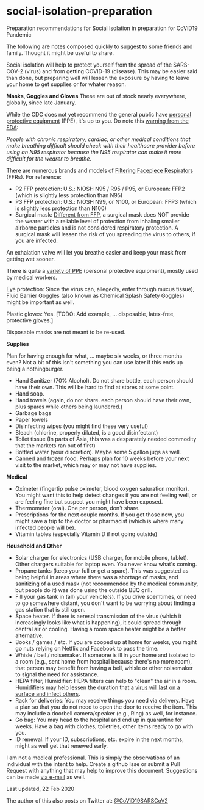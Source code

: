 # social-isolation-preparation
Preparation recommendations for Social Isolation in preparation for CoViD19 Pandemic

The following are notes composed quickly to suggest to some friends and family.  Thought it might be useful to share.

Social isolation will help to protect yourself from the spread of the SARS-COV-2 (virus) and from getting COVID-19 (disease).  This may be easier said than done, but preparing well will lessen the exposure by having to leave your home to get supplies or for whater reason.

**Masks, Goggles and Gloves**
These are out of stock nearly everywhere, globally, since late January. 

While the CDC does not yet recommend the general public have [personal protective equipment](https://www.cdc.gov/oralhealth/infectioncontrol/faqs/personal-protective-equipment.html) (PPE), it's up to you. Do note this [warning from the FDA](https://www.fda.gov/medical-devices/personal-protective-equipment-infection-control/masks-and-n95-respirators#s4):

*People with chronic respiratory, cardiac, or other medical conditions that make breathing difficult should check with their healthcare provider before using an N95 respirator because the N95 respirator can make it more difficult for the wearer to breathe.*

There are numerous brands and models of [Filtering Facepiece Respirators](https://www.cdc.gov/niosh/npptl/topics/respirators/disp_part/n95list1.html) (FFRs).  For reference: 

- P2 FFP protection: U.S.: NIOSH N95 / R95 / P95, or European: FFP2 (which is slightly less protection than N95)  
- P3 FFP protection: U.S.: NIOSH N99, or N100, or European: FFP3 (which is slightly less protection than N100) 
- Surgical mask: [Different from FFP](https://www.cdc.gov/niosh/npptl/pdfs/UnderstandDifferenceInfographic-508.pdf), a surgical mask does NOT provide the wearer with a reliable level of protection from inhaling smaller airborne particles and is not considered respiratory protection. A surgical mask will lessen the risk of you spreading the virus to others, if you are infected.

An exhalation valve will let you breathe easier and keep your mask from getting wet sooner.

There is quite a [variety of PPE](https://www.cdc.gov/niosh/npptl/RespiratorInfographics.html) (personal protective equipment), mostly used by medical workers.

Eye protection: Since the virus can, allegedly, enter through mucus tissue), Fluid Barrier Goggles (also known as Chemical Splash Safety Goggles) might be important as well.

Plastic gloves: Yes.  [TODO: Add example, ... disposable, latex-free, protective gloves.]

Disposable masks are not meant to be re-used.

**Supplies**

Plan for having enough for what, ... maybe six weeks, or three months even?  Not a bit of this isn't something you can use later if this ends up being a nothingburger.

- Hand Sanitizer (70% Alcohol).  Do not share bottle, each person should have their own.  This will be hard to find at stores at some point.
- Hand soap.
- Hand towels (again, do not share. each person should have their own, plus spares while others being laundered.)
- Garbage bags
- Paper towels
- Disinfecting wipes (you might find these very useful)
- Bleach (chlorine, properly diluted, is a good disinfectant)
- Toilet tissue (In parts of Asia, this was a desparately needed commodity that the markets ran out of first)
- Bottled water (your discretion).  Maybe some 5 gallon jugs as well.
- Canned and frozen food.  Perhaps plan for 10 weeks before your next visit to the market, which may or may not have supplies.

**Medical**

- Oximeter (fingertip pulse oximeter, blood oxygen saturation monitor). You might want this to help detect changes if you are not feeling well, or are feeling fine but suspect you might have been exposed.
- Thermometer (oral). One per person, don't share.
- Prescriptions for the next couple months.  If you get those now, you might save a trip to the doctor or pharmacist (which is where many infected people will be). 
- Vitamin tables (especially Vitamin D if not going outside)

**Household and Other**

- Solar charger for electronics (USB charger, for mobile phone, tablet).  Other chargers suitable for laptop even.  You never know what's coming.
- Propane tanks (keep your full or get a spare).  This was suggested as being helpful in areas where there was a shortage of masks, and sanitizing of a used mask (not recommended by the medical community, but people do it) was done using the outside BBQ grill.
- Fill your gas tank in (all) your vehicle(s).  If you drive soemtimes, or need to go somewhere distant, you don't want to be worrying about finding a gas station that is still open.
- Space heater.  If there is aeresol transmission of the virus (which it increasingly looks like what is happening), it could spread through central air or cooling.   Having a room space heater might be a better alternative.
- Books / games / etc.  If you are cooped up at home for weeks, you mgiht go nuts relying on Netflix and Facebook to pass the time.
- Whisle / bell / noisemaker.  If someone is ill in your home and isolated to a room (e.g., sent home from hospital because there's no more room), that person may benefit from having a bell, whisle or other noisemaker to signal the need for assistance.
- HEPA filter, Humidifier: HEPA filters can help to "clean" the air in a room.  Humidifiers may help lessen the duration that a [virus will last on a surface and infect others](https://en.wikipedia.org/wiki/Fomite).
- Rack for deliveries: You may receive things you need via delivery. Have a plan so that you do not need to open the door to receive the item.  This may include a doorbell camera/speaker (e.g., Ring) as well, for instance.
- Go bag: You may head to the hospital and end up in quarantine for weeks.  Have a bag with clothes, toiletries, other items ready to go with you.
- ID renewal: If your ID, subscriptions, etc. expire in the next months, might as well get that renewed early.


I am not a medical professional.  This is simply the observations of an individual with the intent to help.  Create a github Isse or submit a Pull Request with anything that may help to improve this document.  Suggestions can be made [via e-mail](mailto:CoViD19SARSCoV2@gmail.com) as well.

Last updated, 22 Feb 2020

The author of this also posts on Twitter at: [@CoViD19SARSCoV2](https://twitter.com/CoViD19SARSCoV2)
